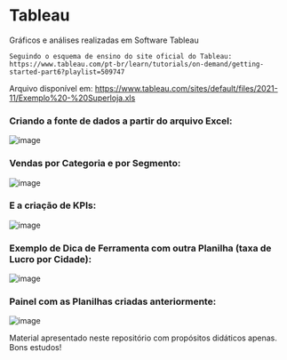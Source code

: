 # Tableau
Gráficos e análises realizadas em Software Tableau


    Seguindo o esquema de ensino do site oficial do Tableau:
    https://www.tableau.com/pt-br/learn/tutorials/on-demand/getting-started-part6?playlist=509747

Arquivo disponível em: https://www.tableau.com/sites/default/files/2021-11/Exemplo%20-%20Superloja.xls

### Criando a fonte de dados a partir do arquivo Excel:
![image](https://github.com/area-41/Tableau/assets/87396846/ef579b8d-83a1-4712-9dde-31c85c3bc8b4)


### Vendas por Categoria e por Segmento:
![image](https://github.com/area-41/Tableau/assets/87396846/c8e43715-263a-4f69-b98c-2c965714ca22)


### E a criação de KPIs:
![image](https://github.com/area-41/Tableau/assets/87396846/65a2c622-e421-4630-80ab-0011bfd35274)


### Exemplo de Dica de Ferramenta com outra Planilha (taxa de Lucro por Cidade):
![image](https://github.com/area-41/Tableau/assets/87396846/b7f16b6f-1a5f-4d7d-9913-11725ccfe414)


### Painel com as Planilhas criadas anteriormente:
![image](https://github.com/area-41/Tableau/assets/87396846/3795540b-61f3-4413-b0fa-23165b87e8dd)


Material apresentado neste repositório com propósitos didáticos apenas. Bons estudos!
